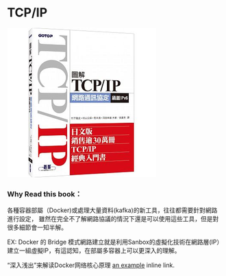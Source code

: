 # TCP/IP
![TCP/IP Book](/image/tcp_ip_book.jpeg)


### Why Read this book：
各種容器部屬（Docker)或處理大量資料(kafka)的新工具，往往都需要針對網路進行設定，
雖然在完全不了解網路協議的情況下還是可以使用這些工具，但是對很多細節會一知半解。

EX: 
Docker 的 Bridge 模式網路建立就是利用Sanbox的虛擬化技術在網路層(IP）建立一組虛擬IP，有這認知，在部屬多容器上可以更深入的理解。

“深入浅出”来解读Docker网络核心原理 [an example](http://blog.51cto.com/ganbing/2087598) inline link.

